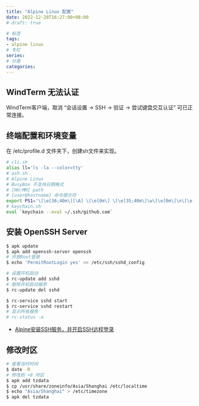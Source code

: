 ```yaml
---
title: "Alpine Linux 配置"
date: 2022-12-28T16:27:00+08:00
# draft: true

# 标签
tags:
- alpine linux
# 专栏
series:
# 分类
categories:
---
```


## WindTerm 无法认证

WindTerm客户端，取消 “会话设置 -> SSH -> 验证 -> 尝试键盘交互认证” 可已正常连接。

## 终端配置和环境变量

在 /etc/profile.d 文件夹下，创建sh文件来实现。
```bash
# cli.sh
alias ll='ls -la --color=tty'
# ash.sh
# Alpine Linux
# BusyBox 不支持日期格式
# [HH:MM] path
# [user@hostname] 命令提示符
export PS1='\[\e[36;40m\][\A] \[\e[0m\] \[\e[35;40m\]\w\[\e[0m\]\n\[\e[33;40m\][\u@\H]\[\e[0m\]  \\$ '
# keychain.sh
eval `keychain --eval ~/.ssh/github.com`
```

## 安装 OpenSSH Server
```bash
$ apk update
$ apk add openssh-server openssh
# 开放Root登录
$ echo 'PermitRootLogin yes' >> /etc/ssh/sshd_config

# 设置开机启动
$ rc-update add sshd
# 删除开机启动服务
$ rc-update del sshd

$ rc-service sshd start
$ rc-service sshd restart
# 显示所有服务
# rc-status -a
```
- [Alpine安装SSH服务，并开启SSH远程登录](https://mayanpeng.cn/archives/248.html)

## 修改时区
```bash
# 查看当时时间
$ date -R
# 修改到 +8 时区
$ apk add tzdata
$ cp /usr/share/zoneinfo/Asia/Shanghai /etc/localtime
$ echo "Asia/Shanghai" > /etc/timezone
$ apk del tzdata
```